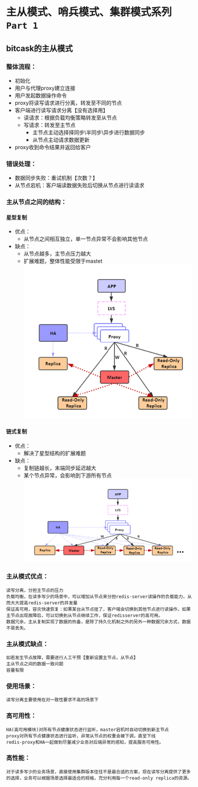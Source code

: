 # 主从模式、哨兵模式、集群模式系列 `Part 1`

## bitcask的主从模式

### 整体流程：
- 初始化
- 用户与代理proxy建立连接
- 用户发起数据操作命令
- proxy将读写请求进行分离，转发至不同的节点
- 客户端进行读写请求分离【没有选择用】
  - 读请求：根据负载均衡策略转发至从节点
  - 写请求：转发至主节点
    - 主节点主动选择择同步\半同步\异步进行数据同步
    - 从节点主动请求数据更新
- proxy收到命令结果并返回给客户

### 错误处理：
- 数据同步失败：重试机制【次数？】
- 从节点宕机：客户端读数据失败后切换从节点进行读请求
        
### 主从节点之间的结构：
#### 星型复制
- 优点：
  - 从节点之间相互独立，单一节点异常不会影响其他节点
- 缺点：
  - 从节点越多，主节点压力越大
  - 扩展难题，整体性能受限于mastet
![星型复制](./resource/%E6%98%9F%E5%9E%8B%E5%A4%8D%E5%88%B6.png)
#### 链式复制
- 优点：
  - 解决了星型结构的扩展难题
- 缺点：
  - 复制链越长，末端同步延迟越大
  - 某个节点异常，会影响到下游所有节点
![星型复制](./resource/%E9%93%BE%E5%BC%8F%E5%A4%8D%E5%88%B6.png)

### 主从模式优点：
    读写分离，分担主节点的压力
    负载均衡，在读多写少的场景中，可以增加从节点来分担redis-server读操作的负载能力，从而大大提高redis-server的并发量
    保证高可用，容灾快速恢复：如果某台从节点挂了，客户端会切换到其他节点进行读操作，如果主节点出现故障后，可以切换到从节点继续工作，保证redisserver的高可用。
    数据冗余，主从复制实现了数据的热备，是除了持久化机制之外的另外一种数据冗余方式，数据不易丢失。


### 主从模式缺点：
    如若发生节点故障，需要进行人工干预【重新设置主节点，从节点】
    主从节点之间的数据一致问题
    容量有限

### 使用场景：
    读写分离主要使用在对一致性要求不高的场景下

### 高可用性：
    HA(高可用模块)对所有节点健康状态进行监听，master宕机时自动切换到新主节点
    proxy对所有节点健康状态进行监听，异常从节点的权重会被下调，直至下线
    redis-proxy和HA一起做到尽量减少业务对后端异常的感知，提高服务可用性。

### 高性能：
    对于读多写少的业务场景，直接使用集群版本往往不是最合适的方案，现在读写分离提供了更多的选择，业务可以根据场景选择最适合的规格，充分利用每一个read-only replica的资源。





